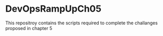 # DevOpsRampUpCh05

This repositroy contains the scripts required to complete the challanges proposed in chapter 5 



